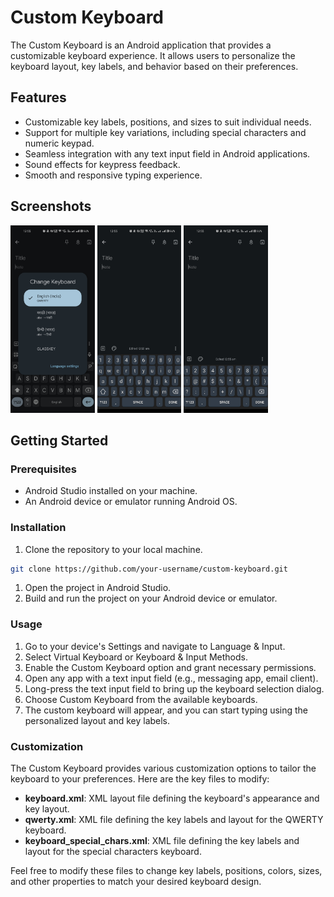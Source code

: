 # Custom Keyboard

The Custom Keyboard is an Android application that provides a customizable keyboard experience. It allows users to personalize the keyboard layout, key labels, and behavior based on their preferences.

## Features

- Customizable key labels, positions, and sizes to suit individual needs.
- Support for multiple key variations, including special characters and numeric keypad.
- Seamless integration with any text input field in Android applications.
- Sound effects for keypress feedback.
- Smooth and responsive typing experience.

## Screenshots
<p>
<img src="demo/one.jpg" alt="Screenshot 1" height="300">
<img src="demo/two.jpg" alt="Screenshot 1" height="300">
<img src="demo/three.jpg" alt="Screenshot 1" height="300">
</p>


## Getting Started

### Prerequisites

- Android Studio installed on your machine.
- An Android device or emulator running Android OS.

### Installation

1. Clone the repository to your local machine.

```bash
git clone https://github.com/your-username/custom-keyboard.git
```
1. Open the project in Android Studio.
2. Build and run the project on your Android device or emulator.

### Usage

1. Go to your device's Settings and navigate to Language & Input.
2. Select Virtual Keyboard or Keyboard & Input Methods.
3. Enable the Custom Keyboard option and grant necessary permissions.
4. Open any app with a text input field (e.g., messaging app, email client).
5. Long-press the text input field to bring up the keyboard selection dialog.
6. Choose Custom Keyboard from the available keyboards.
7. The custom keyboard will appear, and you can start typing using the personalized layout and key labels.


### Customization

The Custom Keyboard provides various customization options to tailor the keyboard to your preferences. Here are the key files to modify:

- **keyboard.xml**: XML layout file defining the keyboard's appearance and key layout.
- **qwerty.xml**: XML file defining the key labels and layout for the QWERTY keyboard.
- **keyboard_special_chars.xml**: XML file defining the key labels and layout for the special characters keyboard.

Feel free to modify these files to change key labels, positions, colors, sizes, and other properties to match your desired keyboard design.


